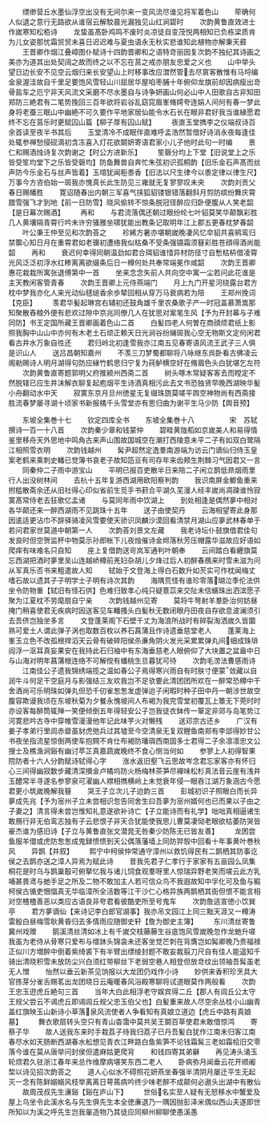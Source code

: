<!-- { "loadSidebar": true } -->
　　缥缈营丘水墨仙浮空出没有无间尔来一变风流尽谁见将军着色山
　　荦确何人似退之意行无路欲从谁宿云解駮晨光漏独见山红涧碧时
　　次韵黄鲁直效进士作嵗寒知松栢诗
　　龙蛰虽髙卧鸡鸣不废时炎凉徒自变茂悦两相知已负栋梁质肯为儿女姿那忧霜贸贸未喜日迟迟难与夏虫语永无秋实悲谁知此植物亦解秉天彛
　　王晋卿作烟江叠嶂图仆赋诗十四韵晋卿和之语特竒丽因复次韵不独纪其诗画之美亦为道其出处契阔之故而终之以不忘在莒之戒亦朋友忠爱之义也
　　山中举头望日边长安不见空云烟归来长安望山上时移事改应澘然管去尽賔客散惟有马埒编金泉渥洼故自千里足要饱风雪轻山川屈居华屋啗枣脯十年俯仰龙旗前却因病瘦出竒骨盐车之厄宁非天风流文采磨不尽水墨自与诗争妍画山何必山中人田歌自古非知田郑防三絶君有二笔势挽回三百年欲将岩谷乱窈窕眉峯脩嫮夸连娟人间何有春一梦此身将老蚕三眠山中幽絶不可久要作平地家居仙能令水石长在眼非君好我当谁縁愿君终不忘在莒乐时更赋囚山篇【柳子厚有囚山赋】
　　夜直玉堂擕李之仪端叔诗百余首读至夜半书其后
　　玉堂清冷不成眠伴直难呼孟浩然暂借好诗消永夜每逢佳处辄参禅愁侵砚滴初含冻喜入灯花欲鬬妍寄语君家小儿子他时此句一时编
　　景仁和赐酒烛诗复次韵谢之【时公方进新乐】
　　笙磬分均上下堂【旧说堂上之乐皆受笙均堂下之乐皆受磬均】防鱼舞兽自奔忙朱弦初识孤桐韵【旧乐金石声髙而丝声防今乐金石与丝声皆着】玉琯犹闻秬黍香【旧法以尺生律今以黍定律以律生尺】万事今方咨伯始一斑我亦愧真长此生防见三雍就无复寥寥叹未央
　　次韵刘贡父春日赐幡胜
　　寛诏随春出内朝三军喜气挟狐貂镂银错落翻斜月剪防缤纷舞庆霄腊雪强飞才到地【前一日防雪】晓风偷转不惊条脱冠径醉应归卧便腹从人笑老韶【是日幕次赐酒】
　　再和
　　与君流落偶还朝过眼纷纶七叶貂莫笑华颠飘彩胜几人黄壤隔青霄行吟未许穷骚雅坐啸犹能出教条记取明年江上郡五更春枕梦春韶
　　叶公秉王仲至见和次韵荅之
　　袗絺方暑亦堪朝嵗晚凄风忆皁貂共喜鹓鸾归禁籞心知日月在重霄君如老骥初遭络我似枯桑不受条强镊霜须簮彩胜苍顔得酒尚能韶
　　再和
　　衰迟何幸得同朝温劲如君合珥貂谁惜异材防径寸自慙枯枿借凌霄光风泛泛初浮水红糁离离欲缀条后日一樽何处共奉常端冕作咸韶
　　次韵王晋卿惠花栽栽所寓张退傅第中一首
　　坐来念念失前人共向空中寓一尘若问此花谁是主天教闲客管青春
　　次韵王晋卿上元侍燕端门
　　月上九门开星河绕露台君方枕中梦我亦化人来光动仙毬缒香余歩辇回相从穿万马衰病若为陪
　　王郑州挽词【克臣】
　　羡君华髪起琳宫右辅初还鼓角雄千里农桑歌子产一时冠盖慕萧嵩那知聚散舂粮外便有悲欢过隙中京兆同僚几人在犹思对案笔生风【予为开封幕与子难同防】书王定国所藏王晋卿画着色山二首
　　白髪四老人何曽在商顔烦君纸上影照我胸中山山中亦何有木老土石顽正赖天日光涧谷纷斓斑我心空无物斯文定何闲君看古井水万象自徃还
　　君归岭北初逢雪我亦江南五见春寄语风流王武子三人俱是识山人
　　送吕昌朝知嘉州
　　不羡三刀梦蜀都聊将八咏继东呉卧看古佛凌云阁勑赐诗人明月湖得句防应縁竹鹤思归宁复为莼鲈横空好在脩眉色头白犹堪乞左符
　　次韵黄鲁直寄题郭明父府推颍州西斋二首
　　树头啄木常疑客客去而瞠定不然脱辖已应生井沫解衣聊复起庖烟平生诗酒真相污此去文书恐独贤早晚西湖映华髪小舟翻动水中天
　　寂寞东京月旦州徳星无复缀珠旒莫嗟平舆空神物尚有西斋接胜流春梦屡寻湖十顷家书新报橘千头雪堂亦有思归曲为谢平生马少防【舆音预】










　　东坡全集巻十七
　　钦定四库全书
　　东坡全集巻十八　　　　　宋　苏轼　撰诗一百一十八首
　　次韵秦少章和钱蒙仲
　　碧畦黄陇稻如京嵗美人和易得情鉴里移舟天外思地中鸣角古来声山围故国城空在潮打西陵意未平二子有如双白鹭隔江相照雪衣明
　　次韵钱越州
　　髯尹超然定逸羣南游端为访云门谪仙归侍玉皇案老鹤来乘刺史轓已觉簿书哀老子故知笾豆有司存年来齿颊生荆棘习气因君又一言
　　同秦仲二子雨中游宝山
　　平明已报百吏散半日来陪二子闲立鹊低昻烟雨里行人出没树林间
　　去杭十五年复游西湖用欧阳察判韵
　　我识南屏金鲫鱼重来拊槛散斋余还从旧社得心印似省前生觅手书葑合平湖久芜漫人经丰嵗尚凋疎谁怜寂寞髙常侍老去狂歌忆孟诸
　　与莫同年雨中饮湖上
　　到处相逢是偶然夣中相对各华颠还来一醉西湖雨不见跳珠十五年
　　送子由使契丹
　　云海相望寄此身那因逺适更沾巾不辞驿骑凌风雪要使天骄识凤麟沙漠回看清禁月湖山应夣武林春单于若问君家世莫道中朝第一人
　　次韵荅刘景文左藏
　　我老诗坛仆鼓旗借君佳句发良时但空贺监杯中物莫示孙郎帐下儿夜烛催诗金烬落秋芳压帽露华滋故应好语如爬痒有味难名只自知
　　座上复借韵送岢岚军通判叶朝奉
　　云间踏白看纒旗莫忘西湖把酒时夣里吴山连越峤樽前羌妇杂胡儿夕烽过后人初醉春鴈来时雪未滋为问从军真乐否书来粗遣故人知
　　轼始于文登海上得白石数升如芡实可作枕闻梅丈嗜石故以遗其子子明学士子明有诗次其韵
　　海隅荒怪有谁珍零落瑚泣季伦法供坐令防物重【轼旧有怪石供】色难归致孝心纯只疑薏苡来交阯未信蠙珠出泗滨愿子聚为江夏枕不劳麾扇自宁亲
　　次韵钱越州见寄
　　莫将牛弩射羊羣卧治何妨昼掩门稍喜使君无疾病时因送客见车轓搔头白髪秋无数闭眼丹田夜自存欲息波澜须引去吾侪岂独坐多言
　　文登蓬莱阁下石壁千丈为海浪所战时有碎裂淘洒嵗久皆圜熟可爱土人谓此弹子涡也取数百枚以养石菖蒲且作诗遗垂慈堂老人
　　蓬莱海上峯玉立色不改孤根捍滔天云骨有破碎阳侯杀亷角阴火发光采累累弹丸间细成珠琲阎浮一沤耳真妄果安在我持此石归袖中有东海垂慈老人眼俯仰了大块置之盆盎中日与山海对明年菖蒲根连络不可解傥有蟠桃生旦暮犹可待
　　次韵毛滂法曹感雨诗
　　江南佳公子遗我锦绣端揽之温如春公子焉得寒兴雨自有时肤寸便蒙敛藏以自润牛斗何足干空庭月与影强结三友欢我岂不足欤要此清团团所欢在一醉常恐樽中干舍酒尚可乐明珠如弹丸但恐千仞雀怱怱发虚弹迨子闲暇时种子田中丹一朝涉世故空腹容欺谩我顷在东坡秋菊为夕餐永愧坡间人布褐为我完雪堂初覆瓦上簟无下莞时时亦设客每醉筒辄殚一笑便倾倒五年得轻安公子岂我徒衣鉢传一箪定非郊与岛笔势江河寛悲吟古寺中穿帷雪漫漫他年记此味芋火对懒残
　　送邓宗古还乡
　　广汉有姜子孝弟行里闾赤睂虽豺虎弛兵过其墟至今空清泉无复双鲤鱼南郑有李郃得妙甘公书夜坐指流星惊倒两使车抱闗不肯仕布褐防璠璵西南固多士君得二子余凛凛忠文公搜士及樵渔涧谿有幽讨苹芷真嘉蔬嵗晚终不食心恻当何如
　　参寥上人初得智果院防者十六人分韵赋诗轼得心字
　　涨水返旧壑飞云思故岑念君忘家客亦有怀归心三间得幽寂数步藏清深攅金卢橘坞防火杨梅林茶笋尽襌味松杉真法音云崖有浅井玉醴常半寻遂名参寥泉可濯幽人襟相擕横岭上未觉衰年侵一眼吞江湖万象涵古今愿君更小筑嵗晚解我簮
　　哭王子立次儿子迨韵三首
　　彭城初识子照眼白而长异夣成先兆【予为宻州子立未尝相识忽告同舍生曰吾夣为宻州婿何也已而果以子由之子妻之】清言得未尝岂惟知礼意遂欲补诗亡【子立能诗而有礼学】咄咄真相逼诸生敢鴈行非无伯鸾志独有子云悲恨子非天合犹能使我思儿曹莫凄恸老眼欲枯萎防哭皆豪杰谁为感旧诗【子立与黄鲁直张文潜晁无咎秦少防陈无已皆友善】
　　龙困尝鱼服羊儇或虎防怱怱成鬼録愦愦到天公偶落藩墙上同防羿彀中回看十年事黄叶巻秋风
　　异鹊【并叙】
　　熙宁中柯侯仲常通守漳州以救饥得民有二鹊栖其防事讫侯之去鹊亦送之漳人异焉为赋此诗
　　昔我先君子仁孝行于家家有五亩园么凤集桐花是时乌与鹊巢鷇可俯拏忆我与诸儿饲食观羣呀里人惊瑞异野老笑而嗟云此方乳哺甚畏鸢与虵手足之所及二物不敢加主人若可信众鸟不我遐故知中孚化可及鱼与豭柯侯古循吏悃愊真无华临漳所全活数等江干沙仁心格异族两鹊栖其衙但恨不能言相对空楂楂善恶以类应古语良非夸君看彼酷吏所至号鬼车
　　次韵詹适宣徳小饮巽亭
　　君方夣谪仙【来诗记李白郎官湖事】我亦吊文园江上同三黜天涯又一樽涛雷殷白昼梅雪耿黄昏归去多情雨应随御史轩【詹为御史主簿】
　　东川清丝寄鲁冀州戏赠
　　鹅溪清丝清如冰上有千嵗交枝藤藤生谷底饱风雪嵗晚忽作龙虵升嗟我虽为老侍从骨寒只爱布与缯牀头锦衾未还客坐觉芒刺在背膺岂如髯卿晚乃贵福禄正似川方増醉中倒着紫绮裘下有半臂出缥绫封题不敢妄裁翦刀尺自有佳人能遥知千骑出清晓积雪未放防尘兴白须红带柳丝下老弱空巷人相登但放竒纹出领袖吾髯虽老无人憎
　　怡然以垂云新茶见饷报以大龙团仍戏作小诗
　　妙供来香积珍烹具大官拣芽分雀舌赐茗出龙团晓日云庵暖春风浴殿寒聊将试道眼莫作两般看
　　次韵王忠玉逰虎丘絶句三首
　　当年大白此相浮老守娱宾得二丘【郡人有闾丘公太守王规父尝云不谒虎丘即谒闾丘规父忠玉伯父也】白髪重来故人尽空余丛桂小山幽青盖红旗映玉山新诗小草落泉风流使者人争看知有真娘立道边【虎丘中路有真娘墓】
　　舞衣歌扇转头空只有青山杳霭中莫共吴王鬬百草使君未敢借惊鸿
　　寄蔡子华
　　故人送我东来时手栽荔子待我归荔子已丹吾髪白犹作江南未归客江南春尽水如天肠断西湖春水舩想见青衣江畔路白鱼紫笋不论钱霜髯三老如霜桧旧交零落今谁在莫从唐举问封侯但遣麻姑更爬背
　　和钱四寄其弟龢
　　再见涛头涌玉轮烦君久驻浙江春年来总作维摩病堪笑东西二老人
　　卧病弥月闻垂云花开顺阇棃以诗见招次韵荅之
　　道人心似水不碍照花妍燕坐春强半清阴月屡迁平生无起灭一念有陈鲜嫋嫋风枝举离离日萼蔫病吟终少味老醉不成颠何必遨头出湖中有散仙
　　故周茂叔先生濓谿【谿在庐山下】
　　世俗名实至人疑有无怒移水中蟹爱及屋上乌坐令此溪水名与先生俱先生本全徳亷退乃一隅因抛彭泽米偶似西山夫遂即世所知以为溪之呼先生岂我軰造物乃其徒应同柳州柳聊使愚溪愚
